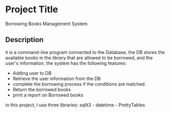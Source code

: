 # Project Title

Borrowing Books Management System 

## Description

it is a command-line program connected to the Database, the DB stores the available books in the library that are allowed to be borrowed,
and the user's information.
the system has the following features:

- Adding user to DB
- Retrieve the user information from the DB
- complete the borrowing process if the conditions are matched.
- Return the borrowed books
- print a report on Borrowed books

in this project, I use three libraries: sqlit3 - datetime - PrettyTables  




